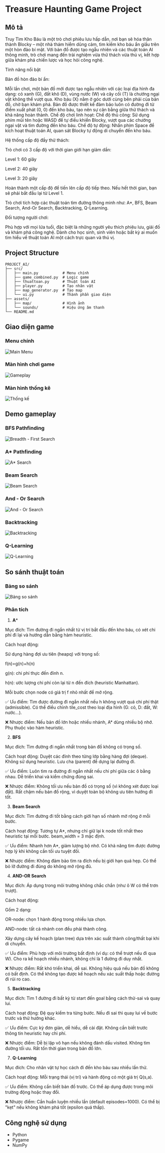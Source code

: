 # Treasure Haunting Game Project

## Mô tả

Truy Tìm Kho Báu là một trò chơi phiêu lưu hấp dẫn, nơi bạn sẽ hóa thân thành Blocky – một nhà thám hiểm dũng cảm, tìm kiếm kho báu ẩn giấu trên một hòn đảo bí mật. Với bản đồ được tạo ngẫu nhiên và các thuật toán AI thông minh, trò chơi mang đến trải nghiệm vừa thử thách vừa thú vị, kết hợp giữa khám phá chiến lược và học hỏi công nghệ.

Tính năng nổi bật

Bản đồ hòn đảo bí ẩn:

Mỗi lần chơi, một bản đồ mới được tạo ngẫu nhiên với các loại địa hình đa dạng: cỏ xanh (G), đất khô (D), vùng nước (W) và cây cối (T) là chướng ngại vật không thể vượt qua.
Kho báu (X) nằm ở góc dưới cùng bên phải của bản đồ, chờ bạn khám phá.
Bản đồ được thiết kế đảm bảo luôn có đường đi từ điểm xuất phát (0, 0) đến kho báu, tạo nên sự cân bằng giữa thử thách và khả năng hoàn thành.
Chế độ chơi linh hoạt:
Chế độ thủ công: Sử dụng phím mũi tên hoặc WASD để tự điều khiển Blocky, vượt qua các chướng ngại vật và tìm đường đến kho báu.
Chế độ tự động: Nhấn phím Space để kích hoạt thuật toán AI, quan sát Blocky tự động di chuyển đến kho báu.

Hệ thống cấp độ đầy thử thách:

Trò chơi có 3 cấp độ với thời gian giới hạn giảm dần:

Level 1: 60 giây

Level 2: 40 giây

Level 3: 20 giây

Hoàn thành một cấp độ để tiến lên cấp độ tiếp theo. Nếu hết thời gian, bạn sẽ phải bắt đầu lại từ Level 1.

Trò chơi tích hợp các thuật toán tìm đường thông minh như: A*, BFS, Beam Search, And-Or Search, Backtracking, Q-Learning.

Đối tượng người chơi:

Phù hợp với mọi lứa tuổi, đặc biệt là những người yêu thích phiêu lưu, giải đố và khám phá công nghệ.
Dành cho học sinh, sinh viên hoặc bất kỳ ai muốn tìm hiểu về thuật toán AI một cách trực quan và thú vị.

## Project Structure
```
PROJECT_AI/
├── src/
│   ├── main.py           # Menu chính
│   ├── game_combined.py  # Logic game
│   ├── thuattoan.py      # Thuật toán AI
│   ├── player.py         # Tạo nhân vật
│   ├── map_generator.py  # Tạo map
│   └── ui.py             # Thành phần giao diện
├── assets/
│   ├── map/              # Hình ảnh
│   └── sounds/           # Hiệu ứng âm thanh
└── README.md
```

## Giao diện game
### Menu chính
![Main Menu](picture/menu.png)

### Màn hình chơi game
![Gameplay](picture/gameplay.png)

### Màn hình thống kê
![Thống kế](picture/thongke.png)

## Demo gameplay
### BFS Pathfinding
![Breadth - First Search](picture/bfs.gif)

### A* Pathfinding
![A* Search](picture/astar.gif)

### Beam Search
![Beam Search](picture/beam.gif)

### And - Or Search
![And - Or Search](picture/andor.gif)

### Backtracking
![Backtracking](picture/backtracking.gif)

### Q-Learning
![Q-Learning](picture/qlearning.gif)


## So sánh thuật toán

### Bảng so sánh
![Bảng so sánh](picture/compare.gif)

### Phân tích
1. **A***
   
Mục đích: Tìm đường đi ngắn nhất từ vị trí bắt đầu đến kho báu, có xét chi phí đi lại và hướng dẫn bằng hàm heuristic.

Cách hoạt động:

Sử dụng hàng đợi ưu tiên (heapq) với trọng số:

f(n)=g(n)+h(n)

g(n): chi phí thực đến đỉnh n.

h(n): ước lượng chi phí còn lại từ n đến đích (heuristic Manhattan).

Mỗi bước chọn node có giá trị f nhỏ nhất để mở rộng.

✅ Ưu điểm:
Tìm được đường đi ngắn nhất nếu h không vượt quá chi phí thật (admissible).
Có thể điều chỉnh tile_cost theo loại địa hình (G: cỏ, D: đất, W: nước...).

❌ Nhược điểm:
Nếu bản đồ lớn hoặc nhiều nhánh, A* dùng nhiều bộ nhớ.
Phụ thuộc vào hàm heuristic.

2. **BFS**
   
Mục đích: Tìm đường đi ngắn nhất trong bản đồ không có trọng số.

Cách hoạt động:
Duyệt các đỉnh theo từng lớp bằng hàng đợi (deque).
Không sử dụng heuristic.
Lưu cha (parent) để dựng lại đường đi.

✅ Ưu điểm:
Luôn tìm ra đường đi ngắn nhất nếu chi phí giữa các ô bằng nhau.
Dễ triển khai và kiểm chứng đúng sai.

❌ Nhược điểm:
Không tối ưu nếu bản đồ có trọng số (vì không xét được loại đất).
Rất chậm nếu bản đồ rộng, vì duyệt toàn bộ không ưu tiên hướng đi tốt.

3. **Beam Search**
   
Mục đích: Tìm đường đi tốt bằng cách giới hạn số nhánh mở rộng ở mỗi bước.

Cách hoạt động:
Tương tự A*, nhưng chỉ giữ lại k node tốt nhất theo heuristic tại mỗi bước.
beam_width = 3 mặc định.

✅ Ưu điểm:
Nhanh hơn A*, giảm lượng bộ nhớ.
Có khả năng tìm được đường hợp lý khi không cần tối ưu tuyệt đối.

❌ Nhược điểm:
Không đảm bảo tìm ra đích nếu bị giới hạn quá hẹp.
Có thể bỏ lỡ đường đi đúng do không mở rộng đủ.

4. **AND-OR Search**
   
Mục đích: Áp dụng trong môi trường không chắc chắn (như ô W có thể trơn trượt).

Cách hoạt động:

Gồm 2 dạng:

OR-node: chọn 1 hành động trong nhiều lựa chọn.

AND-node: tất cả nhánh con đều phải thành công.

Xây dựng cây kế hoạch (plan tree) dựa trên xác suất thành công/thất bại khi di chuyển.

✅ Ưu điểm:
Phù hợp với môi trường bất định (ví dụ: có thể trượt nếu đi qua W).
Cho ra kế hoạch nhiều nhánh, không chỉ là 1 đường đi duy nhất.

❌ Nhược điểm:
Rất khó triển khai, dễ sai.
Không hiệu quả nếu bản đồ không có bất định.
Có thể không tạo được kế hoạch nếu xác suất thấp hoặc đường đi rủi ro cao.

5. **Backtracking**
   
Mục đích: Tìm 1 đường đi bất kỳ từ start đến goal bằng cách thử-sai và quay lui.

Cách hoạt động:
Đệ quy kiểm tra từng bước.
Nếu đi sai thì quay lui về bước trước và thử hướng khác.

✅ Ưu điểm:
Cực kỳ đơn giản, dễ hiểu, dễ cài đặt.
Không cần biết trước thông tin heuristic hay chi phí.

❌ Nhược điểm:
Dễ bị lặp vô hạn nếu không đánh dấu visited.
Không tìm đường tối ưu.
Rất tốn thời gian trong bản đồ lớn.

7. **Q-Learning**
   
Mục đích: Cho nhân vật tự học cách đi đến kho báu sau nhiều lần thử.

Cách hoạt động:
Mỗi trạng thái (vị trí) và hành động có một giá trị Q(s,a).


✅ Ưu điểm:
Không cần biết bản đồ trước.
Có thể áp dụng được trong môi trường động hoặc thay đổi.

❌ Nhược điểm:
Cần huấn luyện nhiều lần (default episodes=1000).
Có thể bị "kẹt" nếu không khám phá tốt (epsilon quá thấp).

## Công nghệ sử dụng
- Python
- Pygame
- NumPy
